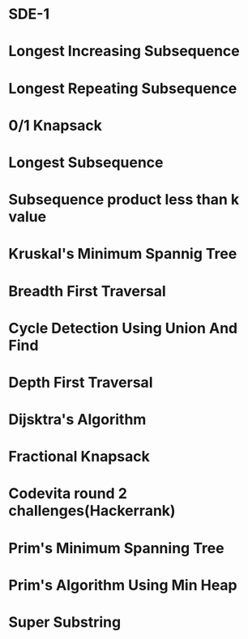 # SDE-1
#  Longest Increasing Subsequence
#  Longest Repeating Subsequence
#  0/1 Knapsack
#  Longest Subsequence
#  Subsequence product less than k value
#  Kruskal's Minimum Spannig Tree
#  Breadth First Traversal
#  Cycle Detection Using Union And Find
#  Depth First Traversal
#  Dijsktra's Algorithm
#  Fractional Knapsack
# Codevita round 2 challenges(Hackerrank)
#  Prim's Minimum Spanning Tree
#  Prim's Algorithm Using Min Heap
#  Super Substring
